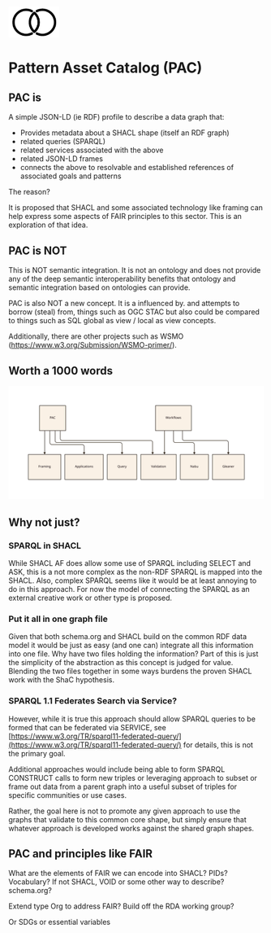 <img src="./docs/images/commoncorelogo.png" width="100">

# Pattern Asset Catalog (PAC)


## PAC is

A simple JSON-LD (ie RDF) profile to describe a data graph that:

* Provides metadata about a SHACL shape (itself an RDF graph)
* related queries (SPARQL)
* related services associated with the above
* related JSON-LD frames
* connects the above to resolvable and established references of associated goals and patterns

The reason?

It is proposed that SHACL and some associated technology like framing
can help express some aspects of FAIR principles to this sector. This is an
exploration of that idea.


## PAC is NOT

This is NOT semantic integration.  It is not an ontology and does not provide any of the deep semantic
interoperability benefits that ontology and semantic integration based on ontologies can provide.

PAC is also NOT a new concept.  It is a influenced by. and attempts to borrow (steal) from, things such as
OGC STAC but also could be compared to things such as SQL global as view / local as view concepts.

Additionally, there are other projects such as WSMO  (https://www.w3.org/Submission/WSMO-primer/).

## Worth a 1000 words

![shic.svg](./docs/images/overview.svg)

##  Why not just?

### SPARQL in SHACL

While SHACL AF does allow some use of SPARQL including SELECT and ASK, this is a not more complex as the non-RDF
SPARQL is mapped into the SHACL.  Also, complex SPARQL seems like it would be at least annoying to do in this approach.
For now the model of connecting the SPARQL as an external creative work or other type is proposed.


### Put it all in one graph file

Given that both schema.org and SHACL build on the common RDF data model it would be just as easy (and one can)
integrate all this information into one file.   Why have two files holding the information?  Part of this is just
the simplicity of the abstraction as this concept is judged for value.  Blending the two files together
in some ways burdens the proven SHACL work with the ShaC hypothesis.

### SPARQL 1.1 Federates Search via Service?

However, while it is true this approach should allow SPARQL queries to be formed that 
can be federated via SERVICE, see [https://www.w3.org/TR/sparql11-federated-query/](https://www.w3.org/TR/sparql11-federated-query/)
for details, this is not the primary goal.  

Additional approaches would include being able to form SPARQL CONSTRUCT calls to form new 
triples or leveraging approach to subset or frame out data from a parent graph into 
a useful subset of triples for specific communities or use cases.  

Rather, the goal here is not to promote any given approach to use the graphs that validate 
to this common core shape, but simply ensure that whatever approach is developed works against the
shared graph shapes.

## PAC and principles like FAIR

What are the elements of FAIR we can encode into SHACL?  PIDs?  Vocabulary?
If not SHACL, VOID or some other way to describe?  schema.org?

Extend type Org to address FAIR?  Build off the RDA working group?

Or SDGs or essential variables


